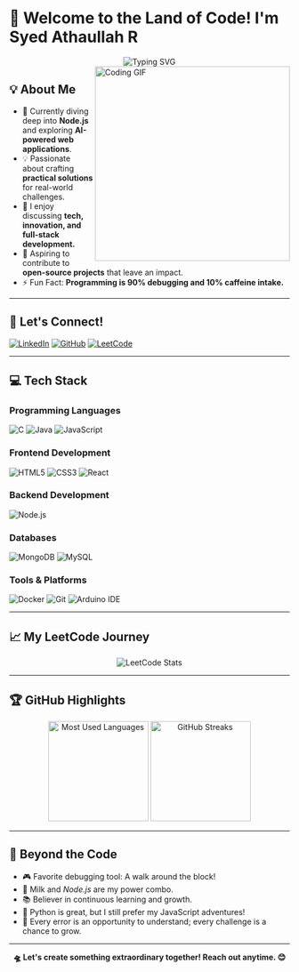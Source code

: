 # 👋 Welcome to the Land of Code! I'm Syed Athaullah R

<div align="center">
    <img src="https://readme-typing-svg.demolab.com?font=Fira+Code&duration=3000&pause=1000&color=4D8CFF&center=true&vCenter=true&width=500&lines=Full-Stack+Developer;Tech+Explorer+%F0%9F%92%BB;Problem+Solver+%E2%9C%94%EF%B8%8F;Always+Learning+%F0%9F%93%9A;Building+for+a+Better+Future+%F0%9F%9A%80" alt="Typing SVG" />
</div>

<img align="right" width="350" src="https://cdn.dribbble.com/users/2238041/screenshots/4763918/media/79fdf6072487c5cc3dfc4f4d612f074f.gif" alt="Coding GIF">

## 💡 About Me

- 🌱 Currently diving deep into **Node.js** and exploring **AI-powered web applications**.
- 💡 Passionate about crafting **practical solutions** for real-world challenges.
- 💬 I enjoy discussing **tech, innovation, and full-stack development.**
- 🎯 Aspiring to contribute to **open-source projects** that leave an impact.
- ⚡ Fun Fact: **Programming is 90% debugging and 10% caffeine intake.**

---

## 🤝 Let's Connect!

[![LinkedIn](https://img.shields.io/badge/LinkedIn-0077B5?style=for-the-badge&logo=linkedin&logoColor=white)](https://www.linkedin.com/in/syedathaullah-r/)
[![GitHub](https://img.shields.io/badge/GitHub-100000?style=for-the-badge&logo=github&logoColor=white)](https://github.com/SyedAthaullah-R)
[![LeetCode](https://img.shields.io/badge/LeetCode-FFA116?style=for-the-badge&logo=leetcode&logoColor=black)](https://leetcode.com/Gakrot_Athaullah/)

---

## 💻 Tech Stack

<div align="left">

### Programming Languages

![C](https://img.shields.io/badge/C-%2300599C.svg?style=for-the-badge&logo=c&logoColor=white)
![Java](https://img.shields.io/badge/Java-%23ED8B00.svg?style=for-the-badge&logo=openjdk&logoColor=white)
![JavaScript](https://img.shields.io/badge/JavaScript-%23323330.svg?style=for-the-badge&logo=javascript&logoColor=%23F7DF1E)

### Frontend Development

![HTML5](https://img.shields.io/badge/HTML5-%23E34F26.svg?style=for-the-badge&logo=html5&logoColor=white)
![CSS3](https://img.shields.io/badge/CSS3-%231572B6.svg?style=for-the-badge&logo=css3&logoColor=white)
![React](https://img.shields.io/badge/React-%2320232A.svg?style=for-the-badge&logo=react&logoColor=%2361DAFB)

### Backend Development

![Node.js](https://img.shields.io/badge/Node.js-%23339933.svg?style=for-the-badge&logo=node.js&logoColor=white)

### Databases

![MongoDB](https://img.shields.io/badge/MongoDB-%234ea94b.svg?style=for-the-badge&logo=mongodb&logoColor=white)
![MySQL](https://img.shields.io/badge/MySQL-%2300f.svg?style=for-the-badge&logo=mysql&logoColor=white)

### Tools & Platforms

![Docker](https://img.shields.io/badge/Docker-%230db7ed.svg?style=for-the-badge&logo=docker&logoColor=white)
![Git](https://img.shields.io/badge/Git-%23F05033.svg?style=for-the-badge&logo=git&logoColor=white)
![Arduino IDE](https://img.shields.io/badge/Arduino-00979D?style=for-the-badge&logo=arduino&logoColor=white)

</div>

---

## 📈 My LeetCode Journey

<div align="center">
    <img src="https://leetcard.jacoblin.cool/Gakrot_Athaullah?theme=dark&font=Fira%20Code&show_icons=true" alt="LeetCode Stats">
</div>

---

## 🏆 GitHub Highlights

<div align="center">

<img height="180em" src="https://github-readme-stats.vercel.app/api/top-langs/?username=SyedAthaullah-R&theme=radical&hide_border=false&layout=compact" alt="Most Used Languages" />
<img height="180em" src="https://github-readme-streak-stats.herokuapp.com?user=SyedAthaullah-R&theme=radical" alt="GitHub Streaks" />

</div>

---

## 🌟 Beyond the Code

- 🎮 Favorite debugging tool: A walk around the block!
- 🥛 Milk and *Node.js* are my power combo.
- 📚 Believer in continuous learning and growth.
- 🐍 Python is great, but I still prefer my JavaScript adventures!
- 🦾 Every error is an opportunity to understand; every challenge is a chance to grow.

---

<div align="center">
    <b>🛸 Let's create something extraordinary together! Reach out anytime. 😊</b>
</div>

